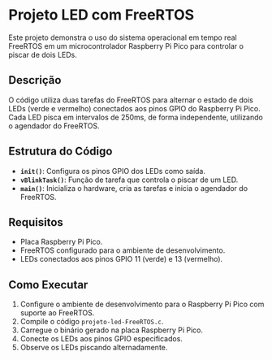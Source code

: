 # Projeto LED com FreeRTOS

Este projeto demonstra o uso do sistema operacional em tempo real FreeRTOS em um microcontrolador Raspberry Pi Pico para controlar o piscar de dois LEDs.

## Descrição

O código utiliza duas tarefas do FreeRTOS para alternar o estado de dois LEDs (verde e vermelho) conectados aos pinos GPIO do Raspberry Pi Pico. Cada LED pisca em intervalos de 250ms, de forma independente, utilizando o agendador do FreeRTOS.

## Estrutura do Código

- **`init()`**: Configura os pinos GPIO dos LEDs como saída.
- **`vBlinkTask()`**: Função de tarefa que controla o piscar de um LED.
- **`main()`**: Inicializa o hardware, cria as tarefas e inicia o agendador do FreeRTOS.

## Requisitos

- Placa Raspberry Pi Pico.
- FreeRTOS configurado para o ambiente de desenvolvimento.
- LEDs conectados aos pinos GPIO 11 (verde) e 13 (vermelho).

## Como Executar

1. Configure o ambiente de desenvolvimento para o Raspberry Pi Pico com suporte ao FreeRTOS.
2. Compile o código `projeto-led-FreeRTOS.c`.
3. Carregue o binário gerado na placa Raspberry Pi Pico.
4. Conecte os LEDs aos pinos GPIO especificados.
5. Observe os LEDs piscando alternadamente.
